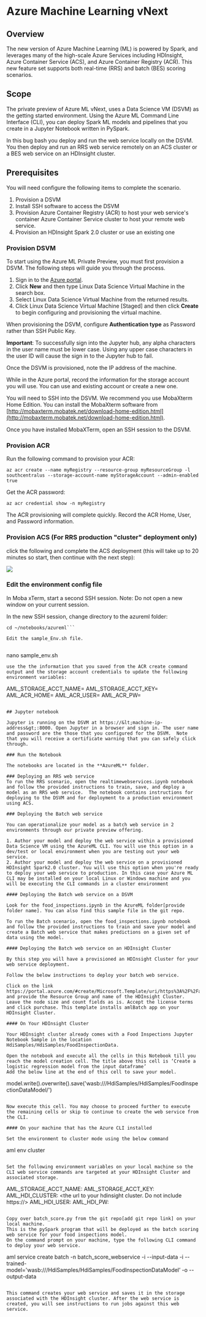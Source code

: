 # Azure Machine Learning vNext

## Overview

The new version of Azure Machine Learning (ML) is powered by Spark, and leverages many of the high-scale Azure Services including HDInsight, Azure Container Service (ACS), and Azure Container Registry (ACR). This new feature set supports both real-time (RRS) and batch (BES) scoring scenarios.

## Scope

The private preview of Azure ML vNext, uses a Data Science VM (DSVM) as the getting started environment. Using the Azure ML Command Line Interface (CLI), you can deploy Spark ML models and pipelines that you create in a Jupyter Notebook written in PySpark.

In this bug bash you deploy and run the web service locally on the DSVM. You then deploy and run an RRS web service remotely on an ACS cluster or a BES web service on an HDInsight cluster.

## Prerequisites

You will need configure the following items to complete the scenario.

1. Provision a DSVM
2. Install SSH software to access the DSVM
3. Provision Azure Container Registry (ACR) to host your web service's container Azure Container Service cluster to host your remote web service.
4. Provision an HDInsight Spark 2.0 cluster or use an existing one

### Provision DSVM

To start using the Azure ML Private Preview, you must first provision a DSVM. The following steps will guide you through the process.

1. Sign in to the [Azure portal](https://portal.azure.com).
2. Click **New** and then type Linux Data Science Virtual Machine in the search box.
3. Select Linux Data Science Virtual Machine from the returned results.
4. Click Linux Data Science Virtual Machine [Staged] and then click **Create** to begin configuring and provisioning the virtual machine. 

When provisioning the DSVM, configure **Authentication type** as Password rather than SSH Public Key. 

**Important**: To successfully sign into the Jupyter hub, any alpha characters in the user name must be lower case. Using any upper case characters in the user ID will cause the sign in to the Jupyter hub to fail.

Once the DSVM is provisioned, note the IP address of the machine.

While in the Azure portal, record the information for the storage account you will use. You can use and existing account or create a new one.

You will need to SSH into the DSVM. We recommend you use MobaXterm Home Edition. You can install the MobaXterm software from [http://mobaxterm.mobatek.net/download-home-edition.html](http://mobaxterm.mobatek.net/download-home-edition.html).

Once you have installed MobaXTerm, open an SSH session to the DSVM.

### Provision ACR
Run the following command to provision your ACR:

	az acr create --name myRegistry --resource-group myResourceGroup -l southcentralus --storage-account-name myStorageAccount --admin-enabled true

Get the ACR password:

	az acr credential show -n myRegistry

The ACR provisioning will complete quickly. Record the ACR Home, User, and Password information. 

### Provision ACS (For RRS production "cluster" deployment only)
click the following and complete the ACS deployment (this will take up to 20 minutes so start, then continue with the next step):

<a href="https://portal.azure.com/#create/Microsoft.Template/uri/https%3A%2F%2Famlacstemplateresources.blob.core.windows.net%3A443%2Ftemplates%2Fproduction%2FAmlMesosTemplate.json" target="_blank"><img src="http://azuredeploy.net/deploybutton.png"/></a> 

### Edit the environment config file
In Moba xTerm, start a second SSH session. Note: Do not open a new window on your current session.

In the new SSH session, change directory to the azureml folder:

```
cd ~/notebooks/azureml```

Edit the sample_Env.sh file.


```
nano sample_env.sh
```
use the the information that you saved from the ACR create command output and the storage account credentials to update the following environment variables:

```
AML_STORAGE_ACCT_NAME=
AML_STORAGE_ACCT_KEY=
AML_ACR_HOME=
AML_ACR_USER=
AML_ACR_PW=
```

## Jupyter notebook

Jupyter is running on the DSVM at https://&lt;machine-ip-address&gt;:8000. Open Jupyter in a browser and sign in. The user name and password are the those that you configured for the DSVM.  Note that you will receive a certificate warning that you can safely click through. 

### Run the Notebook 

The notebooks are located in the **AzureML** folder. 

### Deploying an RRS web service
To run the RRS scenario, open the realtimewebservices.ipynb notebook and follow the provided instructions to train, save, and deploy a model as an RRS web service.  The notebook contains instructions for deploying to the DSVM and for deployment to a production environment using ACS.

### Deploying the Batch web service

You can operationalize your model as a batch web service in 2 environments through our private preview offering.

1. Author your model and deploy the web service within a provisioned Data Science VM using the AzureML CLI. You will use this option in a dev/test or local environment when you are testing out your web service.
2. Author your model and deploy the web service on a provisioned HDInsight Spark2.0 cluster. Yuu will use this option when you're ready to deploy your web service to production. In this case your Azure ML CLI may be installed on your local Linux or Windows machine and you will be executing the CLI commands in a cluster environment

#### Deploying the Batch web service on a DSVM

Look for the food_inspections.ipynb in the AzureML folder[provide folder name]. You can also find this sample file in the git repo.

To run the Batch scenario, open the food_inspections.ipynb notebook and follow the provided instructions to train and save your model and create a Batch web service that makes predictions on a given set of data using the model.

#### Deploying the Batch web service on an HDInsight Cluster

By this step you will have a provisioned an HDInsight Cluster for your web service deployment.

Follow the below instructions to deploy your batch web service. 

Click on the link https://portal.azure.com/#create/Microsoft.Template/uri/https%3A%2F%2Fazuremlbatchtest.blob.core.windows.net%2Ftemplates%2FinstallTemplate.json and provide the Resource Group and name of the HDInsight Cluster. Leave the node size and count fields as is. Accept the license terms and click purchase. This template installs amlBatch app on your HDInsight Cluster. 

#### On Your HDInsight Cluster

Your HDInsight cluster already comes with a Food Inspections Jupyter Notebook Sample in the location HdiSamples/HdiSamples/FoodInspectionData.

Open the notebook and execute all the cells in this Notebook till you reach the model creation cell. The title above this cell is ‘Create a logistic regression model from the input dataframe’
Add the below line at the end of this cell to save your model.

```
model.write().overwrite().save('wasb:///HdiSamples/HdiSamples/FoodInspectionDataModel/')
```

Now execute this cell. You may choose to proceed further to execute the remaining cells or skip to continue to create the web service from the CLI.

#### On your machine that has the Azure CLI installed

Set the environment to cluster mode using the below command

```
aml env cluster
```

Set the following environment variables on your local machine so the CLI web service commands are targeted at your HDInsight Cluster and associated storage.

```
AML_STORAGE_ACCT_NAME:  <your storage account name>
AML_STORAGE_ACCT_KEY: <your storage account key>
AML_HDI_CLUSTER: <the url to your hdinsight cluster. Do not include https://>
AML_HDI_USER: <your hdinsight user name>
AML_HDI_PW: <your hdinsight user password>
```

Copy over batch_score.py from the git repo[add git repo link] on your local machine. 
This is the pySpark program that will be deployed as the batch scoring web service for your food inspections model.
On the command prompt on your machine, type the following CLI command to deploy your web service.

```
aml service create batch -n batch_score_webservice -i --input-data -i --trained-model='wasb:///HdiSamples/HdiSamples/FoodInspectionDataModel’ -o --output-data
```

This command creates your web service and saves it in the storage associated with the HDInsight cluster. After the web service is created, you will see instructions to run jobs against this web service.


